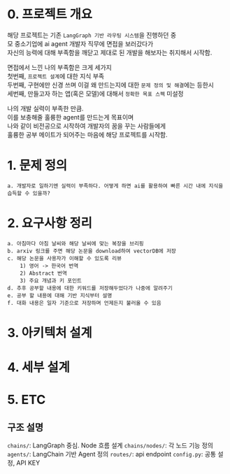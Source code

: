 # 0. 프로젝트 개요
해당 프로젝트는 기존 `LangGraph 기반 라우팅 시스템`을 진행하던 중  
모 중소기업에 ai agent 개발자 직무에 면접을 보러갔다가   
자신의 능력에 대해 부족함을 깨닫고 제대로 된 개발을 해보자는 취지해서 시작함.  

면접에서 느낀 나의 부족함은 크게 세가지  
첫번째, `프로젝트 설계`에 대한 지식 부족  
두번째, 구현에만 신경 쓰며 이걸 왜 만드는지에 대한 `문제 정의 및 해결`에는 등한시  
세번째, 만들고자 하는 앱(혹은 모델)에 대해서 `정확한 목표 스펙` 미설정  

나의 개발 실력이 부족한 만큼.  
이를 보충해줄 훌륭한 agent를 만드는게 목표이며  
나와 같이 비전공으로 시작하여 개발자의 꿈을 꾸는 사람들에게  
훌륭한 공부 메이트가 되어주는 마음에 해당 프로젝트를 시작함.



# 1. 문제 정의
    a. 개발자로 일하기엔 실력이 부족하다. 어떻게 하면 ai를 활용하여 빠른 시간 내에 지식을 습득할 수 있을까?

# 2. 요구사항 정리
    a. 아침마다 아침 날씨와 해당 날씨에 맞는 복장을 브리핑
    b. arxiv 링크를 주면 해당 논문을 download하여 vectorDB에 저장
    c. 해당 논문을 사용자가 이해할 수 있도록 리뷰
        1) 영어 -> 한국어 번역
        2) Abstract 번역
        3) 주요 개념과 키 포인트
    d. 추후 공부할 내용에 대한 키워드를 저장해두었다가 나중에 알려주기
    e. 공부 할 내용에 대해 기반 지식부터 설명
    f. 대화 내용은 일자 기준으로 저장하며 언제든지 불러올 수 있음


# 3. 아키텍처 설계


# 4. 세부 설계

# 5. ETC
## 구조 설명

`chains/`: LangGraph 중심. Node 흐름 설계
`chains/nodes/`: 각 노드 기능 정의
`agents/`: LangChain 기반 Agent 정의
`routes/`: api endpoint
`config.py`: 공통 설정, API KEY

